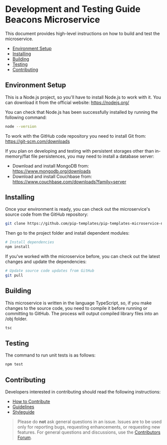 # Development and Testing Guide <br/> Beacons Microservice

This document provides high-level instructions on how to build and test the microservice.

* [Environment Setup](#setup)
* [Installing](#install)
* [Building](#build)
* [Testing](#test)
* [Contributing](#contrib) 

## <a name="setup"></a> Environment Setup

This is a Node.js project, so you'll have to install Node.js to work with it. 
You can download it from the official website: https://nodejs.org/

You can check that Node.js has been successfully installed by running the following command:
```bash
node --version
```

To work with the GitHub code repository you need to install Git from: https://git-scm.com/downloads

If you plan on developing and testing with persistent storages other than in-memory/flat file persistences,
you may need to install a database server:
- Download and install MongoDB from: https://www.mongodb.org/downloads
- Download and install Couchbase from: https://www.couchbase.com/downloads?family=server

## <a name="install"></a> Installing

Once your environment is ready, you can check out the microservice's source code from the GitHub repository:
```bash
git clone https://github.com/pip-templates/pip-templates-microservice-node.git
```

Then go to the project folder and install dependent modules:

```bash
# Install dependencies
npm install
```

If you've worked with the microservice before, you can check out the latest changes and update the dependencies:
```bash
# Update source code updates from GitHub
git pull
```

## <a name="build"></a> Building

This microservice is written in the language TypeScript, so, if you make changes to the source code, you need to compile 
it before running or committing to GitHub. The process will output compiled library files into an /obj folder.

```bash
tsc
```

## <a name="test"></a> Testing

The command to run unit tests is as follows:
```bash
npm test
```

## <a name="contrib"></a> Contributing

Developers interested in contributing should read the following instructions:

- [How to Contribute](http://www.pipservices.org/contribute/)
- [Guidelines](http://www.pipservices.org/contribute/guidelines)
- [Styleguide](http://www.pipservices.org/contribute/styleguide)
<!-- Todo: remove? -->
<!-- - [ChangeLog](CHANGELOG.md) -->

> Please do **not** ask general questions in an issue. Issues are to be used only for reporting bugs, requesting
  enhancements, or requesting new features. For general questions and discussions, use the
  [Contributors Forum](http://www.pipservices.org/forums/forum/contributors/).

<!-- It is important to note that for each release, the [ChangeLog](CHANGELOG.md) is a resource that will
itemize all:

- Bug Fixes
- New Features
- Breaking Changes -->